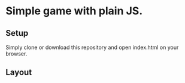 # Simple game with plain JS.

## Setup
Simply clone or download this repository and open index.html on your browser.

## Layout
